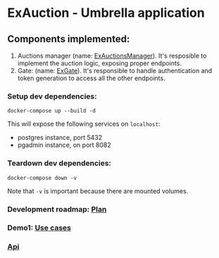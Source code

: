 # ExAuction - Umbrella application

## Components implemented:

1. Auctions manager (name: [ExAuctionsManager](apps/ex_auctions_manager/README.md)). It's resposible to implement the auction logic, exposing proper endpoints.
2. Gate: (name: [ExGate](apps/ex_gate/README.md)). It's responsible to handle authentication and token generation to access all the other endpoints.

### Setup dev dependencies:

```shell
docker-compose up --build -d
```

This will expose the following services on `localhost`:

- postgres instance, port 5432
- pgadmin instance, on port 8082

### Teardown dev dependencies:

```shell
docker-compose down -v
```

Note that `-v` is important because there are mounted volumes.

### Development roadmap: [Plan](PLAN.md)

### Demo1: [Use cases](doc/demo1_use_cases.md)

### [Api](API.md)
